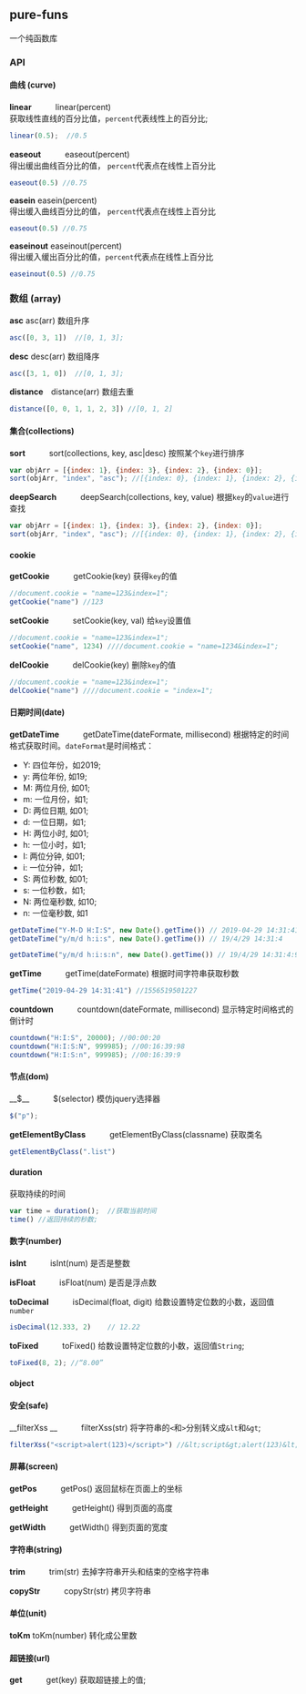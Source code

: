 ## pure-funs
一个纯函数库

### API

#### 曲线 (curve)

__linear__　　　linear(percent)  
获取线性直线的百分比值，`percent`代表线性上的百分比;
```js
linear(0.5);  //0.5
```

__easeout__　　　easeout(percent)    
得出缓出曲线百分比的值， `percent`代表点在线性上百分比

```js 
easeout(0.5) //0.75
```
__easein__      easein(percent)   
得出缓入曲线百分比的值， `percent`代表点在线性上百分比
```js 
easeout(0.5) //0.75
```

__easeinout__   easeinout(percent)  
得出缓入缓出百分比的值，`percent`代表点在线性上百分比

```js 
easeinout(0.5) //0.75
```


### 数组 (array)
    
__asc__ asc(arr)
数组升序

```js
asc([0, 3, 1])  //[0, 1, 3];
```

__desc__ desc(arr)
数组降序
```js
asc([3, 1, 0])  //[0, 1, 3];
```

__distance__　distance(arr)
数组去重
```js
distance([0, 0, 1, 1, 2, 3]) //[0, 1, 2]
```

#### 集合(collections)
__sort__　　　sort(collections, key, asc|desc)
按照某个`key`进行排序

```js
var objArr = [{index: 1}, {index: 3}, {index: 2}, {index: 0}];
sort(objArr, "index", "asc"); //[{index: 0}, {index: 1}, {index: 2}, {index: 3}]

```

__deepSearch__　　　deepSearch(collections, key, value)
根据`key`的`value`进行查找

```js
var objArr = [{index: 1}, {index: 3}, {index: 2}, {index: 0}];
sort(objArr, "index", "asc"); //[{index: 0}, {index: 1}, {index: 2}, {index: 3}]
```

#### cookie
__getCookie__　　　getCookie(key)
获得`key`的值
```js
//document.cookie = "name=123&index=1";
getCookie("name") //123

```
__setCookie__　　　setCookie(key, val)
给`key`设置值
```js
//document.cookie = "name=123&index=1";
setCookie("name", 1234) ////document.cookie = "name=1234&index=1";
```
__delCookie__　　　delCookie(key)
删除`key`的值
```js
//document.cookie = "name=123&index=1";
delCookie("name") ////document.cookie = "index=1";
```


#### 日期时间(date)
__getDateTime__　　　getDateTime(dateFormate, millisecond)
根据特定的时间格式获取时间。`dateFormat`是时间格式：
* Y: 四位年份，如2019;
* y: 两位年份, 如19;
* M: 两位月份, 如01;
* m: 一位月份，如1;
* D: 两位日期, 如01;
* d: 一位日期，如1;
* H: 两位小时, 如01;
* h: 一位小时，如1;
* I: 两位分钟, 如01;
* i: 一位分钟，如1;
* S: 两位秒数, 如01;
* s: 一位秒数，如1;
* N: 两位毫秒数, 如10;
* n: 一位毫秒数, 如1

```js
getDateTime("Y-M-D H:I:S", new Date().getTime()) // 2019-04-29 14:31:41
getDateTime("y/m/d h:i:s", new Date().getTime()) // 19/4/29 14:31:4

getDateTime("y/m/d h:i:s:n", new Date().getTime()) // 19/4/29 14:31:4:9
```

__getTime__　　　getTime(dateFormate)
根据时间字符串获取秒数

```js
getTime("2019-04-29 14:31:41") //1556519501227
```
__countdown__　　　countdown(dateFormate, millisecond)
显示特定时间格式的倒计时
```js
countdown("H:I:S", 20000); //00:00:20
countdown("H:I:S:N", 999985); //00:16:39:98
countdown("H:I:S:n", 999985); //00:16:39:9
```


#### 节点(dom)
__$__　　　$(selector)
模仿jquery选择器

```js
$("p");
```

__getElementByClass__　　　getElementByClass(classname)
获取类名
```js
getElementByClass(".list") 
```

#### duration
获取持续的时间

```js
var time = duration();  //获取当前时间
time() //返回持续的秒数;

```

#### 数字(number)
__isInt__　　　isInt(num)
是否是整数

__isFloat__　　　isFloat(num)
是否是浮点数

__toDecimal__　　　isDecimal(float, digit)
给数设置特定位数的小数，返回值`number`
```js
isDecimal(12.333, 2)    // 12.22
```

__toFixed__　　　toFixed()
给数设置特定位数的小数，返回值`String`;
```js
toFixed(8, 2); //“8.00”

```

#### object


#### 安全(safe)
__filterXss    __　　　filterXss(str)
将字符串的`<`和`>`分别转义成`&lt`和`&gt`;
```js
filterXss("<script>alert(123)</script>") //&lt;script&gt;alert(123)&lt;/script&gt;
```

#### 屏幕(screen)
__getPos__　　　getPos()
返回鼠标在页面上的坐标

__getHeight__　　　getHeight()
得到页面的高度

__getWidth__　　　getWidth()
得到页面的宽度

#### 字符串(string)
__trim__　　　trim(str)
去掉字符串开头和结束的空格字符串

__copyStr__　　　copyStr(str)
拷贝字符串

#### 单位(unit)
__toKm__     toKm(number)
转化成公里数

#### 超链接(url)
__get__　　　get(key)
获取超链接上的值;
